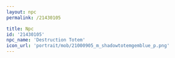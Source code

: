 ```yaml
---
layout: npc
permalink: /21430105

title: Npc
id: '21430105'
npc_name: 'Destruction Totem'
icon_url: 'portrait/mob/21000905_m_shadowtotemgemblue_p.png'
---
```

